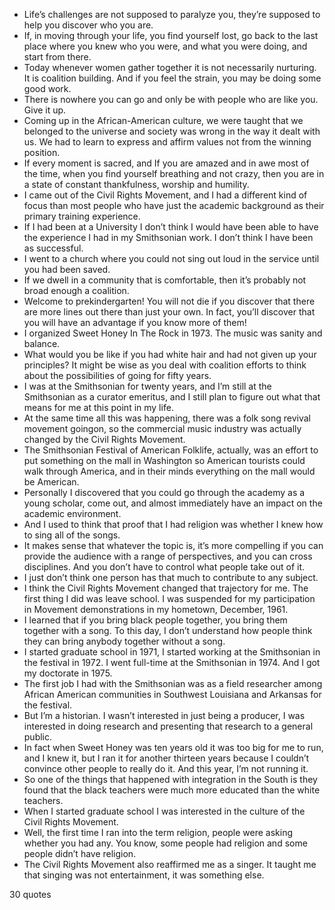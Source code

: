  - Life’s challenges are not supposed to paralyze you, they’re supposed to help you discover who you are.
 - If, in moving through your life, you find yourself lost, go back to the last place where you knew who you were, and what you were doing, and start from there.
 - Today whenever women gather together it is not necessarily nurturing. It is coalition building. And if you feel the strain, you may be doing some good work.
 - There is nowhere you can go and only be with people who are like you. Give it up.
 - Coming up in the African-American culture, we were taught that we belonged to the universe and society was wrong in the way it dealt with us. We had to learn to express and affirm values not from the winning position.
 - If every moment is sacred, and If you are amazed and in awe most of the time, when you find yourself breathing and not crazy, then you are in a state of constant thankfulness, worship and humility.
 - I came out of the Civil Rights Movement, and I had a different kind of focus than most people who have just the academic background as their primary training experience.
 - If I had been at a University I don’t think I would have been able to have the experience I had in my Smithsonian work. I don’t think I have been as successful.
 - I went to a church where you could not sing out loud in the service until you had been saved.
 - If we dwell in a community that is comfortable, then it’s probably not broad enough a coalition.
 - Welcome to prekindergarten! You will not die if you discover that there are more lines out there than just your own. In fact, you’ll discover that you will have an advantage if you know more of them!
 - I organized Sweet Honey In The Rock in 1973. The music was sanity and balance.
 - What would you be like if you had white hair and had not given up your principles? It might be wise as you deal with coalition efforts to think about the possibilities of going for fifty years.
 - I was at the Smithsonian for twenty years, and I’m still at the Smithsonian as a curator emeritus, and I still plan to figure out what that means for me at this point in my life.
 - At the same time all this was happening, there was a folk song revival movement goingon, so the commercial music industry was actually changed by the Civil Rights Movement.
 - The Smithsonian Festival of American Folklife, actually, was an effort to put something on the mall in Washington so American tourists could walk through America, and in their minds everything on the mall would be American.
 - Personally I discovered that you could go through the academy as a young scholar, come out, and almost immediately have an impact on the academic environment.
 - And I used to think that proof that I had religion was whether I knew how to sing all of the songs.
 - It makes sense that whatever the topic is, it’s more compelling if you can provide the audience with a range of perspectives, and you can cross disciplines. And you don’t have to control what people take out of it.
 - I just don’t think one person has that much to contribute to any subject.
 - I think the Civil Rights Movement changed that trajectory for me. The first thing I did was leave school. I was suspended for my participation in Movement demonstrations in my hometown, December, 1961.
 - I learned that if you bring black people together, you bring them together with a song. To this day, I don’t understand how people think they can bring anybody together without a song.
 - I started graduate school in 1971, I started working at the Smithsonian in the festival in 1972. I went full-time at the Smithsonian in 1974. And I got my doctorate in 1975.
 - The first job I had with the Smithsonian was as a field researcher among African American communities in Southwest Louisiana and Arkansas for the festival.
 - But I’m a historian. I wasn’t interested in just being a producer, I was interested in doing research and presenting that research to a general public.
 - In fact when Sweet Honey was ten years old it was too big for me to run, and I knew it, but I ran it for another thirteen years because I couldn’t convince other people to really do it. And this year, I’m not running it.
 - So one of the things that happened with integration in the South is they found that the black teachers were much more educated than the white teachers.
 - When I started graduate school I was interested in the culture of the Civil Rights Movement.
 - Well, the first time I ran into the term religion, people were asking whether you had any. You know, some people had religion and some people didn’t have religion.
 - The Civil Rights Movement also reaffirmed me as a singer. It taught me that singing was not entertainment, it was something else.

30 quotes